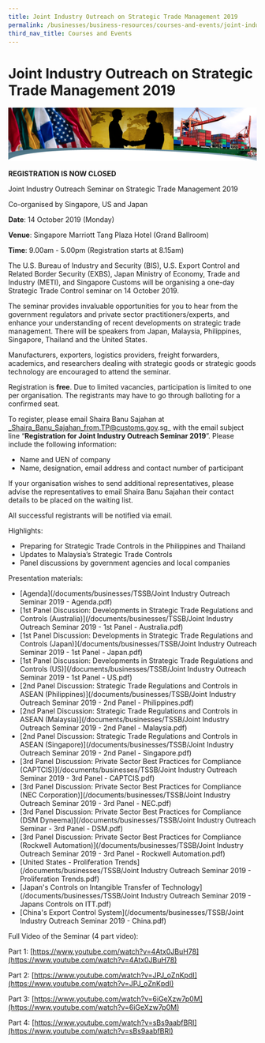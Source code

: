 ```yaml
---
title: Joint Industry Outreach on Strategic Trade Management 2019
permalink: /businesses/business-resources/courses-and-events/joint-industry-outreach-on-strategic-trade-management-2019
third_nav_title: Courses and Events
---
```


# Joint Industry Outreach on Strategic Trade Management 2019

![banner.png](/images/banner.png)

**REGISTRATION IS NOW CLOSED**

Joint Industry Outreach Seminar on Strategic Trade Management 2019

Co-organised by Singapore, US and Japan

**Date**: 14 October 2019 (Monday)

**Venue**: Singapore Marriott Tang Plaza Hotel (Grand Ballroom)

**Time**: 9.00am - 5.00pm (Registration starts at 8.15am)

The U.S. Bureau of Industry and Security (BIS), U.S. Export Control and Related Border Security (EXBS), Japan Ministry of Economy, Trade and Industry (METI), and Singapore Customs will be organising a one-day Strategic Trade Control seminar on 14 October 2019.

The seminar provides invaluable opportunities for you to hear from the government regulators and private sector practitioners/experts, and enhance your understanding of recent developments on strategic trade management. There will be speakers from Japan, Malaysia, Philippines, Singapore, Thailand and the United States.

Manufacturers, exporters, logistics providers, freight forwarders, academics, and researchers dealing with strategic goods or strategic goods technology are encouraged to attend the seminar.

Registration is  **free**. Due to limited vacancies, participation is limited to  one  per organisation. The registrants may have to go through balloting for a confirmed seat.

To register, please email Shaira Banu Sajahan at  _Shaira_Banu_Sajahan_from.TP@customs.gov.sg_  with the email subject line “**Registration for Joint Industry Outreach Seminar 2019**”. Please include the following information:

-   Name and UEN of company
-   Name, designation, email address and contact number of participant

If your organisation wishes to send additional representatives, please advise the representatives to email Shaira Banu Sajahan their contact details to be placed on the waiting list.

All successful registrants will be notified via email.

Highlights:

-   Preparing for Strategic Trade Controls in the Philippines and Thailand
-   Updates to Malaysia’s Strategic Trade Controls
-   Panel discussions by government agencies and local companies

Presentation materials:

-   [Agenda](/documents/businesses/TSSB/Joint Industry Outreach Seminar 2019 - Agenda.pdf)
-   [1st Panel Discussion: Developments in Strategic Trade Regulations and Controls (Australia)](/documents/businesses/TSSB/Joint Industry Outreach Seminar 2019 - 1st Panel - Australia.pdf)
-   [1st Panel Discussion: Developments in Strategic Trade Regulations and Controls (Japan)](/documents/businesses/TSSB/Joint Industry Outreach Seminar 2019 - 1st Panel - Japan.pdf)
-   [1st Panel Discussion: Developments in Strategic Trade Regulations and Controls (US)](/documents/businesses/TSSB/Joint Industry Outreach Seminar 2019 - 1st Panel - US.pdf)
-   [2nd Panel Discussion: Strategic Trade Regulations and Controls in ASEAN (Philippines)](/documents/businesses/TSSB/Joint Industry Outreach Seminar 2019 - 2nd Panel - Philippines.pdf)
-   [2nd Panel Discussion: Strategic Trade Regulations and Controls in ASEAN (Malaysia)](/documents/businesses/TSSB/Joint Industry Outreach Seminar 2019 - 2nd Panel - Malaysia.pdf)
-   [2nd Panel Discussion: Strategic Trade Regulations and Controls in ASEAN (Singapore)](/documents/businesses/TSSB/Joint Industry Outreach Seminar 2019 - 2nd Panel - Singapore.pdf)
-   [3rd Panel Discussion: Private Sector Best Practices for Compliance (CAPTCIS)](/documents/businesses/TSSB/Joint Industry Outreach Seminar 2019 - 3rd Panel - CAPTCIS.pdf)
-   [3rd Panel Discussion: Private Sector Best Practices for Compliance (NEC Corporation)](/documents/businesses/TSSB/Joint Industry Outreach Seminar 2019 - 3rd Panel - NEC.pdf)
-   [3rd Panel Discussion: Private Sector Best Practices for Compliance (DSM Dyneema)](/documents/businesses/TSSB/Joint Industry Outreach Seminar - 3rd Panel - DSM.pdf)
-   [3rd Panel Discussion: Private Sector Best Practices for Compliance (Rockwell Automation)](/documents/businesses/TSSB/Joint Industry Outreach Seminar 2019 - 3rd Panel - Rockwell Automation.pdf)
-   [United States - Proliferation Trends](/documents/businesses/TSSB/Joint Industry Outreach Seminar 2019 - Proliferation Trends.pdf)
-   [Japan's Controls on Intangible Transfer of Technology](/documents/businesses/TSSB/Joint Industry Outreach Seminar 2019 - Japans Controls on ITT.pdf)
-   [China's Export Control System](/documents/businesses/TSSB/Joint Industry Outreach Seminar 2019 - China.pdf)

Full Video of the Seminar (4 part video):

Part 1: [https://www.youtube.com/watch?v=4Atx0JBuH78](https://www.youtube.com/watch?v=4Atx0JBuH78)

Part 2: [https://www.youtube.com/watch?v=JPJ_oZnKpdI](https://www.youtube.com/watch?v=JPJ_oZnKpdI)

Part 3: [https://www.youtube.com/watch?v=6iGeXzw7p0M](https://www.youtube.com/watch?v=6iGeXzw7p0M)

Part 4: [https://www.youtube.com/watch?v=sBs9aabfBRI](https://www.youtube.com/watch?v=sBs9aabfBRI)
